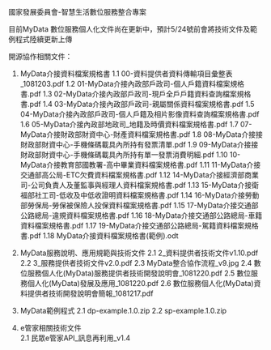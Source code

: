 國家發展委員會-智慧生活數位服務整合專案

目前MyData 數位服務個人化文件尚在更新中，預計5/24號前會將技術文件及範例程式陸續更新上傳

開源協作相關文件：
1. MyData介接資料檔案規格書
  1.1 00-資料提供者資料傳輸項目彙整表_1081203.pdf
  1.2 01-MyData介接內政部戶政司-個人戶籍資料檔案規格書.pdf
  1.3 02-MyData介接內政部戶政司-現戶全戶戶籍資料查詢檔案規格書.pdf
  1.4 03-MyData介接內政部戶政司-親屬關係資料檔案規格書.pdf
  1.5 04-MyData介接內政部戶政司-個人戶籍及相片影像資料查詢檔案規格書.pdf
  1.6 05-MyData介接內政部地政司_地籍及時價資料檔案規格書.pdf
  1.7 07-MyData介接財政部財資中心-財產資料檔案規格書.pdf
  1.8 08-MyData介接接財政部財資中心-手機條碼載具內所持有發票清單.pdf
  1.9 09-MyData介接接財政部財資中心-手機條碼載具內所持有單一發票消費明細.pdf
  1.10 10-MyData介接教育部國教署-高中畢業資料檔案規格書.pdf
  1.11 11-MyData介接交通部高公局-ETC欠費資料檔案規格書.pdf
  1.12 14-MyData介接經濟部商業司-公司負責人及董監事與經理人資料檔案規格書.pdf
  1.13 15-MyData介接衛福部社工司-低收及中低收證明資料檔案規格書.pdf
  1.14 16-MyData介接勞動部勞保局-勞保被保險人投保資料檔案規格書.pdf
  1.15 17-MyData介接交通部公路總局-違規資料檔案規格書.pdf
  1.16 18-MyData介接交通部公路總局-車籍資料檔案規格書.pdf
  1.17 19-MyData介接交通部公路總局-駕籍資料檔案規格書.pdf
  1.18 MyData介接資料檔案規格書(範例).odt
  
2. MyData服務說明、應用規範與技術文件
  2.1 2_資料提供者技術文件v1.10.pdf
  2.2 3_服務提供者技術文件v2.0.pdf
  2.3 MyData整合協作流程_v9.jpg
  2.4 數位服務個人化(MyData)服務提供者技術開發說明會_1081220.pdf
  2.5 數位服務個人化(MyData)發展及應用_1081220.pdf
  2.6 數位服務個人化(MyData)資料提供者技術開發說明會簡報_1081217.pdf
  
2. MyData範例程式
  2.1 dp-example.1.0.zip
  2.2 sp-example.1.0.zip

3. e管家相關技術文件   
  2.1 民眾e管家API_訊息再利用_v1.4
